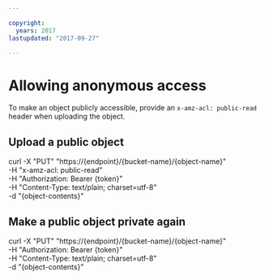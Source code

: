```yaml
---

copyright:
  years: 2017
lastupdated: "2017-09-27"

---
```


# Allowing anonymous access

To make an object publicly accessible, provide an `x-amz-acl: public-read` header when uploading the object.

## Upload a public object
curl -X "PUT" "https://{endpoint}/{bucket-name}/{object-name}" \
     -H "x-amz-acl: public-read" \
     -H "Authorization: Bearer {token}" \
     -H "Content-Type: text/plain; charset=utf-8" \
     -d "{object-contents}"

## Make a public object private again
curl -X "PUT" "https://{endpoint}/{bucket-name}/{object-name}" \
     -H "Authorization: Bearer {token}" \
     -H "Content-Type: text/plain; charset=utf-8" \
     -d "{object-contents}"
